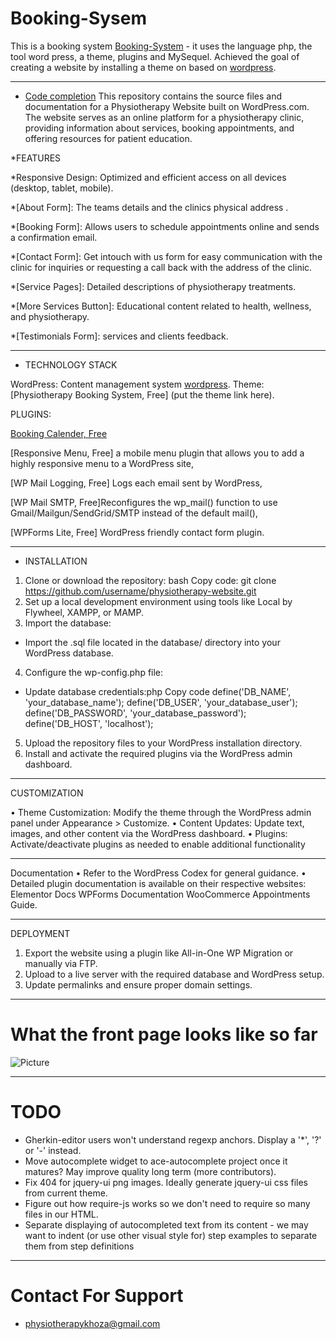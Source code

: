 # Booking-Sysem

  This is a booking system [ Booking-System](https://github.com/Naomikh/Booking-System) - it uses the language php, the tool word press, a theme, plugins and MySequel. Achieved the goal of creating a website by installing a theme on based on [wordpress](https://wordpress.com/).

******************************************************************************************
* [Code completion](https://github.com/Naomikh/Booking-System)
  This repository contains the source files and documentation for a Physiotherapy Website built on WordPress.com. The website serves as an online platform for a physiotherapy clinic, providing information about services, booking appointments, and offering resources for patient education.

 *FEATURES
 
*Responsive Design: Optimized and efficient access on all devices (desktop, tablet, mobile).

*[About Form]: The teams details and the clinics physical address .

*[Booking Form]: Allows users to schedule appointments online and sends a confirmation email.

*[Contact Form]: Get intouch with us form for easy communication with the clinic for inquiries or requesting a call back with    the address of the clinic.

*[Service Pages]: Detailed descriptions of physiotherapy treatments.

*[More Services Button]: Educational content related to health, wellness, and physiotherapy.

*[Testimonials Form]: services and clients feedback.

******************************************************************************************
* TECHNOLOGY STACK

WordPress: Content management system [wordpress](https://wordpress.com/).
Theme: [Physiotherapy Booking System, Free] (put the theme link here).

PLUGINS:

[Booking Calender, Free](https://wpbookingcalendar.com/)

[Responsive Menu, Free] a mobile menu plugin that allows you to add a highly responsive menu to a WordPress site,

[WP Mail Logging, Free] Logs each email sent by WordPress, 

[WP Mail SMTP, Free]Reconfigures the wp_mail() function to use Gmail/Mailgun/SendGrid/SMTP instead of the default mail(),

[WPForms Lite, Free] WordPress friendly contact form plugin.

***************************************************************************************
* INSTALLATION

1.	Clone or download the repository:
bash Copy code:
git clone https://github.com/username/physiotherapy-website.git
2.	Set up a local development environment using tools like Local by Flywheel, XAMPP, or MAMP.
3.	Import the database:
*	Import the .sql file located in the database/ directory into your WordPress database.
4.	Configure the wp-config.php file:
*	Update database credentials:php Copy code
define('DB_NAME', 'your_database_name');
define('DB_USER', 'your_database_user');
define('DB_PASSWORD', 'your_database_password');
define('DB_HOST', 'localhost');
5.	Upload the repository files to your WordPress installation directory.
6.	Install and activate the required plugins via the WordPress admin dashboard.

***************************************************************************************
CUSTOMIZATION

•	Theme Customization: Modify the theme through the WordPress admin panel under Appearance > Customize.
•	Content Updates: Update text, images, and other content via the WordPress dashboard.
•	Plugins: Activate/deactivate plugins as needed to enable additional functionality

***************************************************************************************

Documentation
•	Refer to the WordPress Codex for general guidance.
•	Detailed plugin documentation is available on their respective websites:
    	Elementor Docs
    	WPForms Documentation
    	WooCommerce Appointments Guide.

***************************************************************************************

DEPLOYMENT

1.	Export the website using a plugin like All-in-One WP Migration or manually via FTP.
2.	Upload to a live server with the required database and WordPress setup.
3.	Update permalinks and ensure proper domain settings.

***************************************************************************************

# What the front page looks like so far

![Picture](https://github.com/Naomikh/Booking-System/upload/main/Pictures/Capture.PNG "Booking-System front page")

***************************************************************************************

# TODO

* Gherkin-editor users won't understand regexp anchors. Display a '*', '?' or '-' instead.
* Move autocomplete widget to ace-autocomplete project once it matures? May improve quality long term (more contributors).
* Fix 404 for jquery-ui png images. Ideally generate jquery-ui css files from current theme.
* Figure out how require-js works so we don't need to require so many files in our HTML.
* Separate displaying of autocompleted text from its content - we may
  want to indent (or use other visual style for) step examples to separate them from step definitions
  
***************************************************************************************

# Contact For Support
* physiotherapykhoza@gmail.com